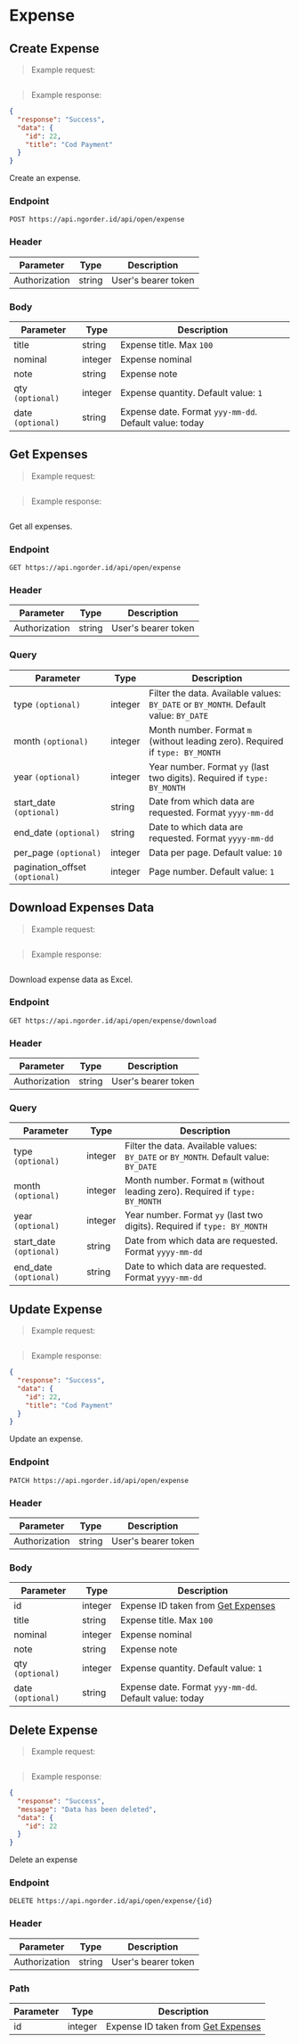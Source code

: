 # Expense
## Create Expense
> Example request:

```json
```

> Example response:

```json
{
  "response": "Success",
  "data": {
    "id": 22,
    "title": "Cod Payment"
  }
}
```
Create an expense.

### Endpoint
`POST https://api.ngorder.id/api/open/expense`

### Header
Parameter | Type | Description
--------- | ---- | -----------
Authorization | string | User's bearer token

### Body
Parameter | Type | Description
--------- | ---- | -----------
title | string | Expense title. Max `100`
nominal | integer | Expense nominal
note | string | Expense note
qty `(optional)` | integer | Expense quantity. Default value: `1`
date `(optional)` | string | Expense date. Format `yyy-mm-dd`. Default value: today





## Get Expenses
> Example request:

```json
```

> Example response:

```json
```
Get all expenses.

### Endpoint
`GET https://api.ngorder.id/api/open/expense`

### Header
Parameter | Type | Description
--------- | ---- | -----------
Authorization | string | User's bearer token

### Query
Parameter | Type | Description
--------- | ---- | -----------
type `(optional)` | integer | Filter the data. Available values: `BY_DATE` or `BY_MONTH`. Default value: `BY_DATE`
month `(optional)` | integer | Month number. Format `m` (without leading zero). Required if `type: BY_MONTH`
year `(optional)` | integer | Year number. Format `yy` (last two digits). Required if `type: BY_MONTH`
start_date `(optional)` | string | Date from which data are requested. Format `yyyy-mm-dd`
end_date `(optional)` | string | Date to which data are requested. Format `yyyy-mm-dd`
per_page `(optional)` | integer | Data per page. Default value: `10`
pagination_offset `(optional)` | integer | Page number. Default value: `1`





## Download Expenses Data
> Example request:

```json
```

> Example response:

```json
```
Download expense data as Excel.

### Endpoint
`GET https://api.ngorder.id/api/open/expense/download`

### Header
Parameter | Type | Description
--------- | ---- | -----------
Authorization | string | User's bearer token

### Query
Parameter | Type | Description
--------- | ---- | -----------
type `(optional)` | integer | Filter the data. Available values: `BY_DATE` or `BY_MONTH`. Default value: `BY_DATE`
month `(optional)` | integer | Month number. Format `m` (without leading zero). Required if `type: BY_MONTH`
year `(optional)` | integer | Year number. Format `yy` (last two digits). Required if `type: BY_MONTH`
start_date `(optional)` | string | Date from which data are requested. Format `yyyy-mm-dd`
end_date `(optional)` | string | Date to which data are requested. Format `yyyy-mm-dd`



## Update Expense
> Example request:

```json
```

> Example response:

```json
{
  "response": "Success",
  "data": {
    "id": 22,
    "title": "Cod Payment"
  }
}
```
Update an expense.

### Endpoint
`PATCH https://api.ngorder.id/api/open/expense`

### Header
Parameter | Type | Description
--------- | ---- | -----------
Authorization | string | User's bearer token

### Body
Parameter | Type | Description
--------- | ---- | -----------
id | integer | Expense ID taken from [Get Expenses](#get-expenses)
title | string | Expense title. Max `100`
nominal | integer | Expense nominal
note | string | Expense note
qty `(optional)` | integer | Expense quantity. Default value: `1`
date `(optional)` | string | Expense date. Format `yyy-mm-dd`. Default value: today





## Delete Expense
> Example request:

```json
```

> Example response:

```json
{
  "response": "Success",
  "message": "Data has been deleted",
  "data": {
    "id": 22
  }
}
```
Delete an expense

### Endpoint
`DELETE https://api.ngorder.id/api/open/expense/{id}`

### Header
Parameter | Type | Description
--------- | ---- | -----------
Authorization | string | User's bearer token

### Path
Parameter | Type | Description
--------- | ---- | -----------
id | integer | Expense ID taken from [Get Expenses](#get-expenses)